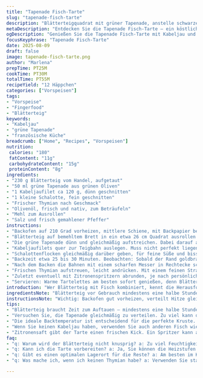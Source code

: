 ```yaml
---
title: "Tapenade Fisch-Tarte"
slug: "tapenade-fisch-tarte"
description: "Blätterteigquadrat mit grüner Tapenade, anstelle schwarzer Oliven Tapenade verwendet, dazu dünne Scheiben Kabeljau statt Tilapia. Rote Zwiebel ersetzt durch Schalotte für mildere Süße. Frischer Thymian gibt Aroma, während ein Spritzer Zitronensaft die Frische belebt. Kleine Rechtecke gebacken, bis goldbraun mit knusprigem Boden, saftigem Fisch. Perfekt als herzhafte Vorspeise oder zum Teilen. Ohne Milch, Eier und Nüsse. Leicht, aromatisch, mit sichtbaren Schichten und knackigem Auftritt. Kochtechnik und Sensorsprache heben Qualität und Taktilität hervor."
metaDescription: "Entdecken Sie die Tapenade Fisch-Tarte – ein köstliches französisches Häppchen mit Kabeljau und grünsaaftiger Tapenade"
ogDescription: "Genießen Sie die Tapenade Fisch-Tarte mit Kabeljau und frischen Aromen; perfekt als Vorspeise oder zum Teilen"
focusKeyphrase: "Tapenade Fisch-Tarte"
date: 2025-08-09
draft: false
image: tapenade-fisch-tarte.png
author: "Marlena"
prepTime: PT25M
cookTime: PT30M
totalTime: PT55M
recipeYield: "12 Häppchen"
categories: ["Vorspeisen"]
tags:
- "Vorspeise"
- "Fingerfood"
- "Blätterteig"
keywords:
- "Kabeljau"
- "grüne Tapenade"
- "französische Küche"
breadcrumb: ["Home", "Recipes", "Vorspeisen"]
nutrition: 
 calories: "180"
 fatContent: "11g"
 carbohydrateContent: "15g"
 proteinContent: "8g"
ingredients:
- "230 g Blätterteig vom Handel, aufgetaut"
- "50 ml grüne Tapenade aus grünen Oliven"
- "1 Kabeljaufilet ca 120 g, dünn geschnitten"
- "1 kleine Schalotte, fein geschnitten"
- "Frischer Thymian nach Geschmack"
- "Olivenöl, frisch und nativ, zum Beträufeln"
- "Mehl zum Ausrollen"
- "Salz und frisch gemahlener Pfeffer"
instructions:
- "Backofen auf 210 Grad vorheizen, mittlere Schiene, mit Backpapier belegtes Blech bereitstellen."
- "Blätterteig auf bemehltem Brett in ein etwa 26 cm Quadrat ausrollen. Auf drei etwa 8 cm breite Bahnen schneiden, mit Abstand aufs Blech legen."
- "Die grüne Tapenade dünn und gleichmäßig aufstreichen. Dabei darauf achten, nicht zu dick, sonst wird der Boden ohne Halt durchweicht."
- "Kabeljaufilets quer zur Teigbahn auslegen. Muss nicht perfekt liegen, Stücke aber sollten sich nicht berühren – direkte Hitzeverteilung sonst gestört."
- "Schalottenflocken gleichmäßig darüber geben, für feine Süße und bissige Akzente. Mit Salz und Pfeffer aus der Mühle würzen."
- "Backzeit etwa 25 bis 30 Minuten. Beobachten: Sobald der Rand goldbraun wird, ist der Blätterteig gut durch. Die Oberfläche muss leicht knusprig sein, nicht matschig."
- "Nach dem Backen die Bahnen mit einem scharfen Messer in Rechtecke schneiden, dass je ein Stück Fisch darauf liegt."
- "Frischen Thymian aufstreuen, leicht andrücken. Mit einem feinen Strahl Olivenöl beträufeln – bringt glänzende Oberfläche und zusätzliche Saftigkeit."
- "Zuletzt eventuell mit Zitronenspritzern abrunden, je nach persönlichem Geschmack."
- "Servieren: Warme Tartelettes am besten sofort genießen, denn Blätterteig verliert mit der Zeit Knusprigkeit."
introduction: "Wer Blätterteig mit Fisch kombiniert, kennt die Herausforderung: Zu viel Feuchtigkeit macht den Boden matschig, zu trocken wird die Textur staubig. Früher viel ausprobiert, bis mir die Idee mit grüner Tapenade anstelle der schwarzen kam. Gibt eine frischere, weniger schwere Basis. Der Kabeljau statt Tilapia ist etwas fester, unterstreicht die Struktur. Schalotten harmonieren besser zu Thymian und Olivenöl als rote Zwiebeln, die minimal bitter werden. Ich hab gelernt, dass der Blätterteig mit Abstand auf dem Blech liegt, sonst klebt er zusammen. Und der Moment, wenn der Rand golden knusprig wird – das ist der beste Indikator. Keine starren Zeiten, sondern sensorisches Backen. Wer so arbeitet, holt das Maximum raus. Dazu passt ein kühler Weißwein mit Spritzigkeit, z B ein frischer Sauvignon Blanc."
ingredientsNote: "Blätterteig vor Gebrauch mindestens eine halbe Stunde Zimmertemperatur gönnen, fällt sonst schwer auszurollen und reißt leichter. Grüne Tapenade ersetzt problemlos schwarze, bringt weniger Säure, mehr Frische. Kabeljau feiner schneiden als zum Braten, dünne Scheiben sorgen für zarten Biss und besseres Garen. Schalotte milder als rote Zwiebel, deshalb verwenden – gibt keine scharfen Frische-Stiche, sondern eher sanfte Süße. Thymian immer frisch, getrocknet verfliegt Aroma zu schnell. Olivenöl zum Abschluss gibt nicht nur Geschmack, sondern viel Aroma und schimmert verführerisch. Vorratstipp: Tiefgekühlter Fisch vorher schonend auftauen und gut trocken tupfen, sonst nässt die Tarte durch. Mehl fürs Ausrollen sparsam – zu viel verursacht trockene, harte Kruste."
instructionsNote: "Wichtig: Backofen gut vorheizen, verteilt Hitze gleichmäßig. Backpapier verhindert Verkleben und erleichtert späteres Herausnehmen. Blätterteig dünn ausrollen, möglichst ohne Luftblasen – die platzen beim Backen und verderben Oberfläche. Die Tapenade darf nicht zu dick sein, sonst zieht Flüssigkeit in den Teig und macht ihn zäh. Fischstücke möglichst einheitlich schneiden, garen sonst ungleichmäßig. Die Schalotte last-minute verteilen, zerfällt sonst beim Backen zu sehr. Salz und Pfeffer gezielt einsetzen, etwas mehr Pfeffer bringt Tiefe. Während des Backens zweimal den Ofen schnell anschauen – Optik ist entscheidend, kein akkurates Timing. Nach dem Backen Hitze kurz entweichen lassen, sonst weicht Blätterteig durch dampfgefüllte Luft schnell auf. Nach dem Schneiden nur wenig anfassen, um Knusprigkeit zu erhalten. Finaler Ölauftrag vor dem Servieren frisch, gibt Saftigkeit. Tipp: Tipp zu Vorbereiten - Blätterteigstreifen getrennt in den Kühlschrank legen, so trocknen sie nicht aus vor dem Backen."
tips:
- "Blätterteig braucht Zeit zum Auftauen – mindestens eine halbe Stunde bei Zimmertemperatur. Sonst wird er zu spröde und reißt schnell. Ein gut gereifter Teig lässt sich leichter ausrollen, ohne Blasen. Die Unterlage gut bemehlen. Achten Sie darauf, die richtige Dicke zu treffen; zu dicke Stücke werden nicht knusprig."
- "Versuchen Sie, die Tapenade gleichmäßig zu verteilen. Zu viel kann den Teig durchweichen. Eine dünne Schicht sorgt dafür, dass das Aroma durchdringt, ohne Matsch zu erzeugen. Alternativ können Sie auch pesto verwenden. Das bringt ebenfalls frische Noten, aber das Geschmacksprofil ändert sich. Experimentieren Sie!"
- "Die ideale Backtemperatur ist entscheidend für die perfekte Kruste. Wenn Ihr Ofen die Hitze nicht gleichmäßig verteilt, kann es hilfreich sein, ihn vor dem Backen kurz vorzuheizen. Backpapier hilft, ein Verkleben zu verhindern. Wenn Sie eine ungleiche Bräunung bemerken, drehen Sie das Backblech während des Backens."
- "Wenn Sie keinen Kabeljau haben, verwenden Sie auch anderen Fisch wie Lachs oder Forelle. Wichtig ist, dass es ein fester Fisch ist. Ich empfehle, den Fisch dünn zu schneiden, damit er gleichmäßig garen kann. Bei dickeren Stücken kann das Garen ungleichmäßig werden. Achten Sie auf die Textur."
- "Zitronensaft gibt der Tarte einen frischen Kick. Ein Spritzer kann allerdings auch Überhand nehmen. Testen Sie die Säure vor dem Servieren. Verwenden Sie frische Kräuter, am besten wirklich frisch. Trockenkräuter haben nicht die gleiche Aromatik und das ist ein wichtiger Aspekt für den Geschmack. Dazu passt ein spritziger Weißwein."
faq:
- "q: Warum wird der Blätterteig nicht knusprig? a: Zu viel Feuchtigkeit ist oft das Problem. Achten Sie darauf, die Tapenade dünn zu halten. Wenn der Fisch zu feucht ist, tupfen Sie ihn vorher gut ab. Außerdem ist die Backtemperatur wichtig."
- "q: Kann ich die Tarte vorbereiten? a: Ja, Sie können die Heizstufen vorbereiten und erst kurz vor dem Backen zusammenstellen. Das funktioniert gut. Erwägen Sie, die Tarte nicht zu backen, falls Sie den Teig später nutzen wollen."
- "q: Gibt es einen optimalen Lagerort für die Reste? a: Am besten im Kühlschrank. Aber, über Nacht kann der Teig weich werden. Sie können die Reste auch kurz im Ofen aufbacken, um sie wieder knusprig zu machen. Lassen Sie sie einfach bei niedriger Hitze."
- "q: Was mache ich, wenn ich keinen Thymian habe? a: Verwenden Sie stattdessen Rosmarin oder Oregano. Diese passen gut zum Fisch und bringen auch ihr eigenes Aroma mit. Thymian ist nicht immer notwendig, einige Kräuter können eine schöne Abwechslung bieten."

---
```

